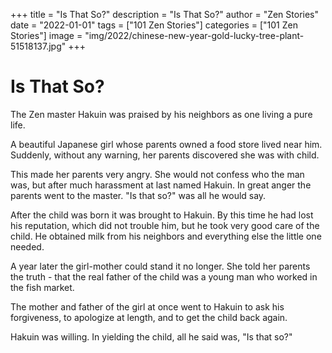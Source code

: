 +++
title = "Is That So?"
description = "Is That So?"
author = "Zen Stories"
date = "2022-01-01"
tags = ["101 Zen Stories"]
categories = ["101 Zen Stories"]
image =  "img/2022/chinese-new-year-gold-lucky-tree-plant-51518137.jpg"
+++


# Is That So?

The Zen master Hakuin was praised by his neighbors as one living a pure life.

A beautiful Japanese girl whose parents owned a food store lived near him. Suddenly, without any warning, her parents discovered she was with child.

This made her parents very angry. She would not confess who the man was, but after much harassment at last named Hakuin. In great anger the parents went to the master. "Is that so?" was all he would say.

After the child was born it was brought to Hakuin. By this time he had lost his reputation, which did not trouble him, but he took very good care of the child. He obtained milk from his neighbors and everything else the little one needed.

A year later the girl-mother could stand it no longer. She told her parents the truth - that the real father of the child was a young man who worked in the fish market.

The mother and father of the girl at once went to Hakuin to ask his forgiveness, to apologize at length, and to get the child back again.

Hakuin was willing. In yielding the child, all he said was, "Is that so?"
